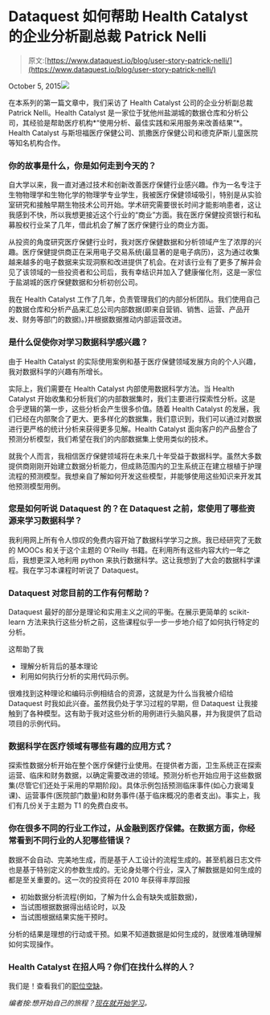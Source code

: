 # Dataquest 如何帮助 Health Catalyst 的企业分析副总裁 Patrick Nelli

> 原文:[https://www.dataquest.io/blog/user-story-patrick-nelli/](https://www.dataquest.io/blog/user-story-patrick-nelli/)

October 5, 2015![](../Images/f5b054ab1ae3125eb2ee7f43ca562a5a.png)

在本系列的第一篇文章中，我们采访了 Health Catalyst 公司的企业分析副总裁 Patrick Nelli。Health Catalyst 是一家位于犹他州盐湖城的数据仓库和分析公司，其经验是帮助医疗机构*“使用分析、最佳实践和采用服务来改善结果”*。Health Catalyst 与斯坦福医疗保健公司、凯撒医疗保健公司和德克萨斯儿童医院等知名机构合作。

### 你的故事是什么，你是如何走到今天的？

自大学以来，我一直对通过技术和创新改善医疗保健行业感兴趣。作为一名专注于生物物理学和生物化学的物理学专业学生，我被医疗保健领域吸引，特别是从实验室研究和接触早期生物技术公司开始。学术研究需要很长时间才能影响患者，这让我感到不快，所以我想更接近这个行业的“商业”方面。我在医疗保健投资银行和私募股权行业呆了几年，借此机会了解了医疗保健行业的商业方面。

从投资的角度研究医疗保健行业时，我对医疗保健数据和分析领域产生了浓厚的兴趣。医疗保健提供商正在采用电子交易系统(最显著的是电子病历)，这为通过收集越来越多的电子数据来实现洞察和改进提供了机会。在对该行业有了更多了解并会见了该领域的一些投资者和公司后，我有幸结识并加入了健康催化剂，这是一家位于盐湖城的医疗保健数据和分析初创公司。

我在 Health Catalyst 工作了几年，负责管理我们的内部分析团队。我们使用自己的数据仓库和分析产品来汇总公司内部数据(即来自营销、销售、运营、产品开发、财务等部门的数据)。)并根据数据推动内部运营改进。

### 是什么促使你对学习数据科学感兴趣？

由于 Health Catalyst 的实际使用案例和基于医疗保健领域发展方向的个人兴趣，我对数据科学的兴趣有所增长。

实际上，我们需要在 Health Catalyst 内部使用数据科学方法。当 Health Catalyst 开始收集和分析我们的内部数据集时，我们主要进行探索性分析。这是合乎逻辑的第一步，这些分析会产生很多价值。随着 Health Catalyst 的发展，我们已经在内部聚合了更大、更多样化的数据集，我们意识到，我们可以通过对数据进行更严格的统计分析来获得更多见解。Health Catalyst 面向客户的产品整合了预测分析模型，我们希望在我们的内部数据集上使用类似的技术。

就我个人而言，我相信医疗保健领域将在未来几十年受益于数据科学。虽然大多数提供商刚刚开始建立数据分析能力，但成熟范围内的卫生系统正在建立根植于护理流程的预测模型。我想亲自了解如何开发这些模型，并能够使用这些知识来开发其他预测模型用例。

### 您是如何听说 Dataquest 的？在 Dataquest 之前，您使用了哪些资源来学习数据科学？

我利用网上所有令人惊叹的免费内容开始了数据科学学习之旅。我已经研究了无数的 MOOCs 和关于这个主题的 O'Reilly 书籍。在利用所有这些内容大约一年之后，我想更深入地利用 python 来执行数据科学。这让我想到了大会的数据科学课程。我在学习本课程时听说了 Dataquest。

### Dataquest 对您目前的工作有何帮助？

Dataquest 最好的部分是理论和实用主义之间的平衡。在展示更简单的 scikit-learn 方法来执行这些分析之前，这些课程似乎一步一步地介绍了如何执行特定的分析。

这帮助了我

*   理解分析背后的基本理论
*   利用如何执行分析的实用代码示例。

很难找到这种理论和编码示例相结合的资源，这就是为什么当我被介绍给 Dataquest 时我如此兴奋。虽然我仍处于学习过程的早期，但 Dataquest 让我接触到了各种模型。这有助于我对这些分析的用例进行头脑风暴，并为我提供了启动项目的示例代码。

### 数据科学在医疗领域有哪些有趣的应用方式？

探索性数据分析开始在整个医疗保健行业使用。在提供者方面，卫生系统正在探索运营、临床和财务数据，以确定需要改进的领域。预测分析也开始应用于这些数据集(尽管它们还处于采用的早期阶段)。具体示例包括预测临床事件(如心力衰竭复课)、运营事件(医院部门数量)和财务事件(基于临床概况的患者支出)。事实上，我们有几份关于主题为 T1 的免费白皮书。

### 你在很多不同的行业工作过，从金融到医疗保健。在数据方面，你经常看到不同行业的人犯哪些错误？

数据不会自动、完美地生成，而是基于人工设计的流程生成的。甚至机器日志文件也是基于特别定义的参数生成的。无论身处哪个行业，深入了解数据是如何生成的都是至关重要的。这一次的投资将在 2010 年获得丰厚回报

*   初始数据分析流程(例如，了解为什么会有缺失或脏数据)，
*   当试图根据数据得出结论时，以及
*   当试图根据结果实施干预时。

分析的结果是理想的行动或干预。如果不知道数据是如何生成的，就很难准确理解如何实现操作。

### Health Catalyst 在招人吗？你们在找什么样的人？

我们是！查看我们的[职位空缺](https://www.healthcatalyst.com/company/careers/)。

*编者按:想开始自己的旅程？[现在就开始学习](https://www.dataquest.io/)。*